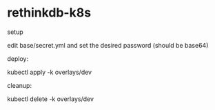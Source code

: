 # rethinkdb-k8s

setup

edit base/secret.yml and set the desired password (should be base64)

deploy:

kubectl apply -k overlays/dev

cleanup:

kubectl delete -k overlays/dev